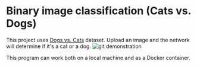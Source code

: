 # Binary image classification (Cats vs. Dogs) 

This project uses [Dogs vs. Cats](https://www.kaggle.com/competitions/dogs-vs-cats/data) dataset. Upload an image and the network will determine if it's a cat or a dog.
![git demonstration](assets/app.gif)

This program can work both on a local machine and as a Docker container.
